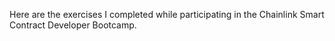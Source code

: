Here are the exercises I completed while participating in the Chainlink Smart Contract Developer Bootcamp.
